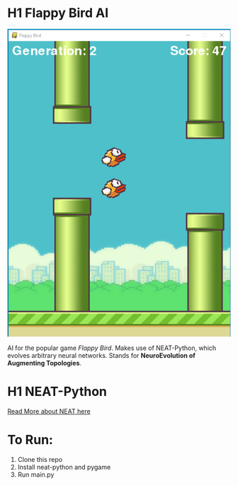 # H1 Flappy Bird AI
![Screenshot](screenshot.png)

AI for the popular game _Flappy Bird_. Makes use of NEAT-Python, which evolves arbitrary neural networks. 
Stands for **NeuroEvolution of Augmenting Topologies**.

# H1 NEAT-Python
[Read More about NEAT here](https://neat-python.readthedocs.io/en/latest/index.html)

# To Run:
  1. Clone this repo
  2. Install neat-python and pygame
  3. Run main.py